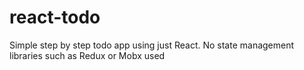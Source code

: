 # react-todo
Simple step by step todo app using just React. No state management libraries such as Redux or Mobx used
